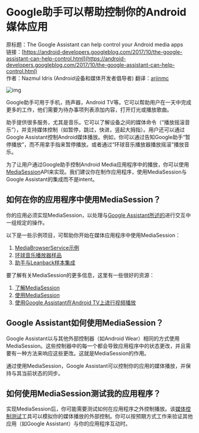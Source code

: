 # Google助手可以帮助控制你的Android媒体应用

原标题：The Google Assistant can help control your Android media apps  
链接：[https://android-developers.googleblog.com/2017/10/the-google-assistant-can-help-control.html](https://android-developers.googleblog.com/2017/10/the-google-assistant-can-help-control.html)  
作者：Nazmul Idris (Android设备和媒体开发者倡导者)
翻译：[arjinmc](https://github.com/arjinmc)  

![img](../images/2017.10.10.gif)   

Google助手可用于手机，扬声器，Android TV等。它可以帮助用户在一天中完成更多的工作，他们需要为待办事项列表添加内容，打开灯光或播放歌曲。

助手提供很多服务，尤其是音乐。它可以了解设备之间的媒体命令（“播放摇滚音乐”），并支持媒体控制（如暂停，跳过，快进，竖起大拇指）。用户还可以通过Google Assistant控制Android媒体播放。例如，你可以通过告知Google助手“暂停播放”，而不用拿手指来暂停播放。或者通过“环球音乐播放器播放摇滚”播放音乐。

为了让用户通过Google助手控制Android Media应用程序中的播放，你可以使用[MediaSession](https://medium.com/google-developers/understanding-mediasession-part-1-3-e4d2725f18e4)API来实现。我们建议你在制作应用程序，使用MediaSession与Google Assistant的集成而不是intent。

## 如何在你的应用程序中使用MediaSession？

你的应用必须实现MediaSession，以处理与[Google Assistant所述的](https://developer.android.com/guide/topics/media-apps/interacting-with-assistant.html#use_a_media_session)进行交互中一组规定的操作。

以下是一些示例项目，可帮助你开始在媒体应用程序中使用MediaSession：

1. [MediaBrowserService示例](https://github.com/googlesamples/android-MediaBrowserService/)
2. [环球音乐播放器样品](https://github.com/googlesamples/android-UniversalMusicPlayer)
3. [助手与Leanback样本集成](https://github.com/googlesamples/leanback-assistant)

要了解有关MediaSession的更多信息，这里有一些很好的资源：

1. [了解MediaSession](https://medium.com/google-developers/understanding-mediasession-part-1-3-e4d2725f18e4)
2. [使用MediaSession](https://developer.android.com/guide/topics/media-apps/working-with-a-media-session.html)
3. [使用Google Assistant在Android TV上进行视频播放](https://android-developers.googleblog.com/2017/10/video-playback-with-google-assistant-on.html)

## Google Assistant如何使用MediaSession？

Google Assistant以与其他外部控制器（如Android Wear）相同的方式使用MediaSession。这些控制器中的每一个都会导致应用程序中的状态更改，并且需要有一种方法来响应这些更改。这就是MediaSession的作用。

通过使用MediaSession，Google Assistant可以控制你的应用的媒体播放，并保持与其当前状态的同步。

## 如何使用MediaSession测试我的应用程序？

实现MediaSession后，你可能需要测试如何在应用程序之外控制播放。该[媒体控制测试](https://github.com/googlesamples/android-media-controller)工具可以模拟你的媒体播放的外部控制。你可以按预期方式工作来验证其他应用（如Google Assistant）与你的应用程序互动时。
